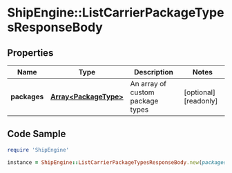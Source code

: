 # ShipEngine::ListCarrierPackageTypesResponseBody

## Properties

Name | Type | Description | Notes
------------ | ------------- | ------------- | -------------
**packages** | [**Array&lt;PackageType&gt;**](PackageType.md) | An array of custom package types | [optional] [readonly] 

## Code Sample

```ruby
require 'ShipEngine'

instance = ShipEngine::ListCarrierPackageTypesResponseBody.new(packages: null)
```


